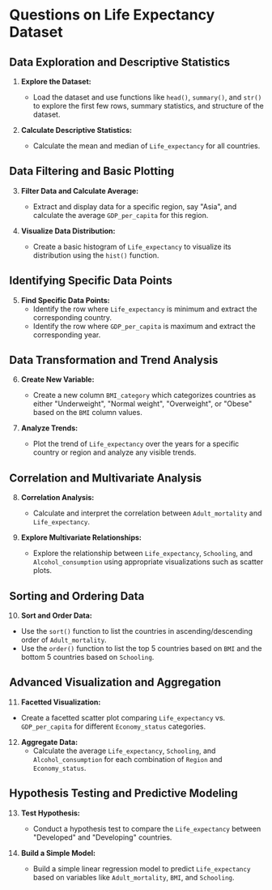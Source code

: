 # Questions on Life Expectancy Dataset

## Data Exploration and Descriptive Statistics
1. **Explore the Dataset:**
   - Load the dataset and use functions like `head()`, `summary()`, and `str()` to explore the first few rows, summary statistics, and structure of the dataset.
   
2. **Calculate Descriptive Statistics:**
   - Calculate the mean and median of `Life_expectancy` for all countries.

## Data Filtering and Basic Plotting
3. **Filter Data and Calculate Average:**
   - Extract and display data for a specific region, say "Asia", and calculate the average `GDP_per_capita` for this region.

4. **Visualize Data Distribution:**
   - Create a basic histogram of `Life_expectancy` to visualize its distribution using the `hist()` function.

## Identifying Specific Data Points
5. **Find Specific Data Points:**
   - Identify the row where `Life_expectancy` is minimum and extract the corresponding country.
   - Identify the row where `GDP_per_capita` is maximum and extract the corresponding year.

## Data Transformation and Trend Analysis
6. **Create New Variable:**
   - Create a new column `BMI_category` which categorizes countries as either "Underweight", "Normal weight", "Overweight", or "Obese" based on the `BMI` column values.

7. **Analyze Trends:**
   - Plot the trend of `Life_expectancy` over the years for a specific country or region and analyze any visible trends.

## Correlation and Multivariate Analysis
8. **Correlation Analysis:**
   - Calculate and interpret the correlation between `Adult_mortality` and `Life_expectancy`.

9. **Explore Multivariate Relationships:**
   - Explore the relationship between `Life_expectancy`, `Schooling`, and `Alcohol_consumption` using appropriate visualizations such as scatter plots.

## Sorting and Ordering Data
10. **Sort and Order Data:**
   - Use the `sort()` function to list the countries in ascending/descending order of `Adult_mortality`.
   - Use the `order()` function to list the top 5 countries based on `BMI` and the bottom 5 countries based on `Schooling`.

## Advanced Visualization and Aggregation
11. **Facetted Visualization:**
   - Create a facetted scatter plot comparing `Life_expectancy` vs. `GDP_per_capita` for different `Economy_status` categories.

12. **Aggregate Data:**
    - Calculate the average `Life_expectancy`, `Schooling`, and `Alcohol_consumption` for each combination of `Region` and `Economy_status`.

## Hypothesis Testing and Predictive Modeling
13. **Test Hypothesis:**
    - Conduct a hypothesis test to compare the `Life_expectancy` between "Developed" and "Developing" countries.

14. **Build a Simple Model:**
    - Build a simple linear regression model to predict `Life_expectancy` based on variables like `Adult_mortality`, `BMI`, and `Schooling`.
